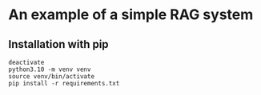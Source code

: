 # An example of a simple RAG system


## Installation with pip

```
deactivate
python3.10 -m venv venv
source venv/bin/activate
pip install -r requirements.txt

```

